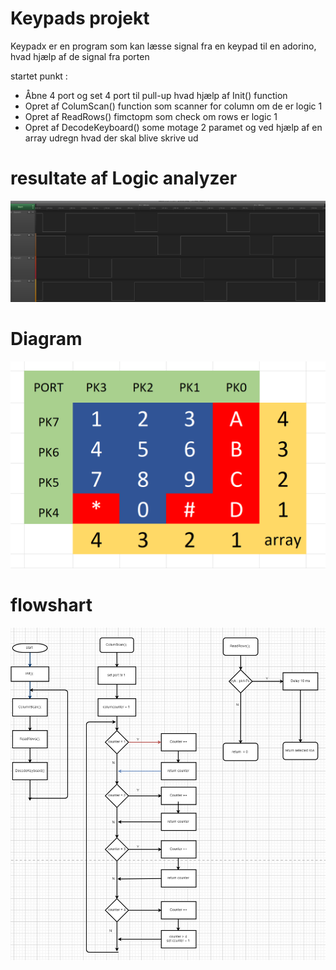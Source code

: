 # Keypads projekt

Keypadx er en program som kan læsse signal fra en keypad til en adorino, hvad hjælp af de signal fra porten

startet punkt :

- Åbne 4 port og set 4 port til pull-up hvad hjælp af Init() function
- Opret af ColumScan() function som scanner for column om de er logic 1
- Opret af ReadRows() fimctopm som check om rows er logic 1
- Opret af DecodeKeyboard() some motage 2 paramet og ved hjælp af en array udregn hvad der skal blive skrive ud

# resultate af Logic analyzer

![logic billede](Udklip.PNG)

# Diagram

![diagram](Diagram.PNG)

# flowshart

![Flowshart](flowshartbillede.PNG)
